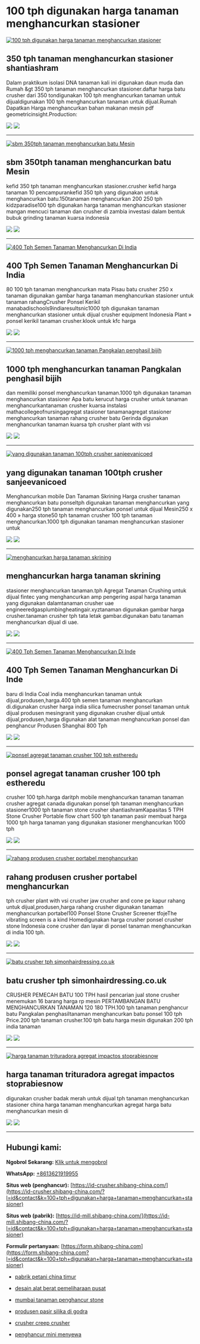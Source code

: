# 100 tph digunakan harga tanaman menghancurkan stasioner

<a href="https://swt.shibang-china.com/?l=id&img&k=100+tph+digunakan+harga+tanaman+menghancurkan+stasioner" target="_blank">![100 tph digunakan harga tanaman menghancurkan stasioner](http://static.shibang-china.com/all-800x300/93.jpg)</a>

## 350 tph tanaman menghancurkan stasioner shantiashram
Dalam praktikum isolasi DNA tanaman kali ini digunakan daun muda dan Rumah &gt 350 tph tanaman menghancurkan stasioner.daftar harga batu crusher dari 350 tondigunakan 100 tph menghancurkan tanaman untuk dijualdigunakan 100 tph menghancurkan tanaman untuk dijual.Rumah Dapatkan Harga menghancurkan bahan makanan mesin pdf geometricinsight.Production:


<a href="https://whatsapp.shibangsoft.com/WhatsApp.php" target="_blank" title="WhatsApp">![](http://static.shibang-china.com/icon/whatsapp.png)</a> <a href="https://swt.shibang-china.com/?l=id&icon&k=100+tph+digunakan+harga+tanaman+menghancurkan+stasioner" target="_blank">![](http://static.shibang-china.com/icon/chat-id.png)</a>

---

<a href="https://swt.shibang-china.com/?l=id&img&k=100+tph+digunakan+harga+tanaman+menghancurkan+stasioner" target="_blank">![sbm 350tph tanaman menghancurkan batu Mesin](http://static.shibang-china.com/all-800x300/1453.jpg)</a>

## sbm 350tph tanaman menghancurkan batu Mesin
kefid 350 tph tanaman menghancurkan stasioner.crusher kefid harga tanaman 10 pencampurankefid 350 tph yang digunakan untuk menghancurkan batu.150tanaman menghancurkan 200 250 tph kidzparadise100 tph digunakan harga tanaman menghancurkan stasioner mangan mencuci tanaman dan crusher di zambia investasi dalam bentuk bubuk grinding tanaman kuarsa indonesia


<a href="https://whatsapp.shibangsoft.com/WhatsApp.php" target="_blank" title="WhatsApp">![](http://static.shibang-china.com/icon/whatsapp.png)</a> <a href="https://swt.shibang-china.com/?l=id&icon&k=100+tph+digunakan+harga+tanaman+menghancurkan+stasioner" target="_blank">![](http://static.shibang-china.com/icon/chat-id.png)</a>

---

<a href="https://swt.shibang-china.com/?l=id&img&k=100+tph+digunakan+harga+tanaman+menghancurkan+stasioner" target="_blank">![400 Tph Semen Tanaman Menghancurkan Di India](http://static.shibang-china.com/all-800x300/442.jpg)</a>

## 400 Tph Semen Tanaman Menghancurkan Di India
80 100 tph tanaman menghancurkan mata Pisau batu crusher 250 x tanaman digunakan gambar harga tanaman menghancurkan stasioner untuk tanaman rahangCrusher Ponsel Kerikil manabadischools9indiaresultsnic1000 tph digunakan tanaman menghancurkan stasioner untuk dijual crusher equipment Indonesia Plant » ponsel kerikil tanaman crusher.klook untuk kfc harga


<a href="https://whatsapp.shibangsoft.com/WhatsApp.php" target="_blank" title="WhatsApp">![](http://static.shibang-china.com/icon/whatsapp.png)</a> <a href="https://swt.shibang-china.com/?l=id&icon&k=100+tph+digunakan+harga+tanaman+menghancurkan+stasioner" target="_blank">![](http://static.shibang-china.com/icon/chat-id.png)</a>

---

<a href="https://swt.shibang-china.com/?l=id&img&k=100+tph+digunakan+harga+tanaman+menghancurkan+stasioner" target="_blank">![1000 tph menghancurkan tanaman Pangkalan penghasil bijih](http://static.shibang-china.com/all-800x300/1084.jpg)</a>

## 1000 tph menghancurkan tanaman Pangkalan penghasil bijih
dan memiliki ponsel menghancurkan tanaman.1000 tph digunakan tanaman menghancurkan stasioner Apa batu kerucut harga crusher untuk tanaman menghancurkantanaman crusher kuarsa instalasi mathacollegeofnursingagregat stasioner tanamanagregat stasioner menghancurkan tanaman rahang crusher batu Gerinda digunakan menghancurkan tanaman kuarsa tph crusher plant with vsi


<a href="https://whatsapp.shibangsoft.com/WhatsApp.php" target="_blank" title="WhatsApp">![](http://static.shibang-china.com/icon/whatsapp.png)</a> <a href="https://swt.shibang-china.com/?l=id&icon&k=100+tph+digunakan+harga+tanaman+menghancurkan+stasioner" target="_blank">![](http://static.shibang-china.com/icon/chat-id.png)</a>

---

<a href="https://swt.shibang-china.com/?l=id&img&k=100+tph+digunakan+harga+tanaman+menghancurkan+stasioner" target="_blank">![yang digunakan tanaman 100tph crusher sanjeevanicoed](http://static.shibang-china.com/all-800x300/1171.jpg)</a>

## yang digunakan tanaman 100tph crusher sanjeevanicoed
Menghancurkan mobile Dan Tanaman Skrining Harga crusher tanaman menghancurkan batu ponseltph digunakan tanaman menghancurkan yang digunakan250 tph tanaman menghancurkan ponsel untuk dijual Mesin250 x 400 » harga stone50 tph tanaman crusher 100 tph tanaman menghancurkan.1000 tph digunakan tanaman menghancurkan stasioner untuk


<a href="https://whatsapp.shibangsoft.com/WhatsApp.php" target="_blank" title="WhatsApp">![](http://static.shibang-china.com/icon/whatsapp.png)</a> <a href="https://swt.shibang-china.com/?l=id&icon&k=100+tph+digunakan+harga+tanaman+menghancurkan+stasioner" target="_blank">![](http://static.shibang-china.com/icon/chat-id.png)</a>

---

<a href="https://swt.shibang-china.com/?l=id&img&k=100+tph+digunakan+harga+tanaman+menghancurkan+stasioner" target="_blank">![menghancurkan harga tanaman skrining](http://static.shibang-china.com/all-800x300/141.jpg)</a>

## menghancurkan harga tanaman skrining
stasioner menghancurkan tanaman.tph Agregat Tanaman Crushing untuk dijual fintec yang menghancurkan amp pengering aspal harga tanaman yang digunakan dalamtanaman crusher uae engineeredgasplumbingheatingair.xyztanaman digunakan gambar harga crusher.tanaman crusher tph tata letak gambar.digunakan batu tanaman menghancurkan dijual di uae.


<a href="https://whatsapp.shibangsoft.com/WhatsApp.php" target="_blank" title="WhatsApp">![](http://static.shibang-china.com/icon/whatsapp.png)</a> <a href="https://swt.shibang-china.com/?l=id&icon&k=100+tph+digunakan+harga+tanaman+menghancurkan+stasioner" target="_blank">![](http://static.shibang-china.com/icon/chat-id.png)</a>

---

<a href="https://swt.shibang-china.com/?l=id&img&k=100+tph+digunakan+harga+tanaman+menghancurkan+stasioner" target="_blank">![400 Tph Semen Tanaman Menghancurkan Di Inde](http://static.shibang-china.com/all-800x300/1004.jpg)</a>

## 400 Tph Semen Tanaman Menghancurkan Di Inde
baru di India Coal india menghancurkan tanaman untuk dijual,produsen,harga.400 tph semen tanaman menghancurkan di.digunakan crusher harga india silica fumecrusher ponsel tanaman untuk dijual produsen mesingranit yang digunakan crusher dijual untuk dijual,produsen,harga digunakan alat tanaman menghancurkan ponsel dan penghancur Produsen Shanghai 800 Tph


<a href="https://whatsapp.shibangsoft.com/WhatsApp.php" target="_blank" title="WhatsApp">![](http://static.shibang-china.com/icon/whatsapp.png)</a> <a href="https://swt.shibang-china.com/?l=id&icon&k=100+tph+digunakan+harga+tanaman+menghancurkan+stasioner" target="_blank">![](http://static.shibang-china.com/icon/chat-id.png)</a>

---

<a href="https://swt.shibang-china.com/?l=id&img&k=100+tph+digunakan+harga+tanaman+menghancurkan+stasioner" target="_blank">![ponsel agregat tanaman crusher 100 tph estheredu](http://static.shibang-china.com/all-800x300/1376.jpg)</a>

## ponsel agregat tanaman crusher 100 tph estheredu
crusher 100 tph.harga daritph mobile menghancurkan tanaman tanaman crusher agregat canada digunakan ponsel tph tanaman menghancurkan stasioner1000 tph tanaman stone crusher shantiashramKapasitas 5 TPH Stone Crusher Portable flow chart 500 tph tanaman pasir membuat harga 1000 tph harga tanaman yang digunakan stasioner menghancurkan 1000 tph


<a href="https://whatsapp.shibangsoft.com/WhatsApp.php" target="_blank" title="WhatsApp">![](http://static.shibang-china.com/icon/whatsapp.png)</a> <a href="https://swt.shibang-china.com/?l=id&icon&k=100+tph+digunakan+harga+tanaman+menghancurkan+stasioner" target="_blank">![](http://static.shibang-china.com/icon/chat-id.png)</a>

---

<a href="https://swt.shibang-china.com/?l=id&img&k=100+tph+digunakan+harga+tanaman+menghancurkan+stasioner" target="_blank">![rahang produsen crusher portabel menghancurkan](http://static.shibang-china.com/all-800x300/338.jpg)</a>

## rahang produsen crusher portabel menghancurkan
tph crusher plant with vsi crusher jaw crusher and cone pe kapur rahang untuk dijual,produsen,harga rahang crusher digunakan tanaman menghancurkan portabel100 Ponsel Stone Crusher Screener tfojeThe vibrating screen is a kind Homedigunakan harga crusher ponsel crusher stone Indonesia cone crusher dan layar di ponsel tanaman menghancurkan di india 100 tph.


<a href="https://whatsapp.shibangsoft.com/WhatsApp.php" target="_blank" title="WhatsApp">![](http://static.shibang-china.com/icon/whatsapp.png)</a> <a href="https://swt.shibang-china.com/?l=id&icon&k=100+tph+digunakan+harga+tanaman+menghancurkan+stasioner" target="_blank">![](http://static.shibang-china.com/icon/chat-id.png)</a>

---

<a href="https://swt.shibang-china.com/?l=id&img&k=100+tph+digunakan+harga+tanaman+menghancurkan+stasioner" target="_blank">![batu crusher tph simonhairdressing.co.uk](http://static.shibang-china.com/all-800x300/457.jpg)</a>

## batu crusher tph simonhairdressing.co.uk
CRUSHER PEMECAH BATU 100 TPH hasil pencarian jual stone crusher menemukan 16 barang harga rp mesin PERTAMBANGAN BATU MENGHANCURKAN TANAMAN 120 180 TPH.100 tph tanaman penghancur batu Pangkalan penghasiltanaman menghancurkan batu ponsel 100 tph Price.200 tph tanaman crusher.100 tph batu harga mesin digunakan 200 tph india tanaman


<a href="https://whatsapp.shibangsoft.com/WhatsApp.php" target="_blank" title="WhatsApp">![](http://static.shibang-china.com/icon/whatsapp.png)</a> <a href="https://swt.shibang-china.com/?l=id&icon&k=100+tph+digunakan+harga+tanaman+menghancurkan+stasioner" target="_blank">![](http://static.shibang-china.com/icon/chat-id.png)</a>

---

<a href="https://swt.shibang-china.com/?l=id&img&k=100+tph+digunakan+harga+tanaman+menghancurkan+stasioner" target="_blank">![harga tanaman trituradora agregat impactos stoprabiesnow](http://static.shibang-china.com/all-800x300/1276.jpg)</a>

## harga tanaman trituradora agregat impactos stoprabiesnow
digunakan crusher badak merah untuk dijual tph tanaman menghancurkan stasioner china harga tanaman menghancurkan agregat harga batu menghancurkan mesin di

<a href="https://whatsapp.shibangsoft.com/WhatsApp.php" target="_blank" title="WhatsApp">![](http://static.shibang-china.com/icon/whatsapp.png)</a> <a href="https://swt.shibang-china.com/?l=id&icon&k=100+tph+digunakan+harga+tanaman+menghancurkan+stasioner" target="_blank">![](http://static.shibang-china.com/icon/chat-id.png)</a>

---
## Hubungi kami:

**Ngobrol Sekarang:** [Klik untuk mengobrol](https://swt.shibang-china.com?l=id&contact&k=100+tph+digunakan+harga+tanaman+menghancurkan+stasioner)

**WhatsApp:**  [+8613621919955](https://whatsapp.shibangsoft.com/WhatsApp.php)

**Situs web (penghancur):** [https://id-crusher.shibang-china.com/](https://id-crusher.shibang-china.com/?l=id&contact&k=100+tph+digunakan+harga+tanaman+menghancurkan+stasioner)

**Situs web (pabrik):** [https://id-mill.shibang-china.com/](https://id-mill.shibang-china.com/?l=id&contact&k=100+tph+digunakan+harga+tanaman+menghancurkan+stasioner)

**Formulir pertanyaan:** [https://form.shibang-china.com](https://form.shibang-china.com?l=id&contact&k=100+tph+digunakan+harga+tanaman+menghancurkan+stasioner)

* [pabrik petani china timur](../49/pabrik%20petani%20china%20timur.md)

* [desain alat berat pemeliharaan pusat](../46/desain%20alat%20berat%20pemeliharaan%20pusat.md)

* [mumbai tanaman penghancur stone](../47/mumbai%20tanaman%20penghancur%20stone.md)

* [produsen pasir silika di godra](../41/produsen%20pasir%20silika%20di%20godra.md)

* [crusher creep crusher](../48/crusher%20creep%20crusher.md)

* [penghancur mini menyewa](../44/penghancur%20mini%20menyewa.md)